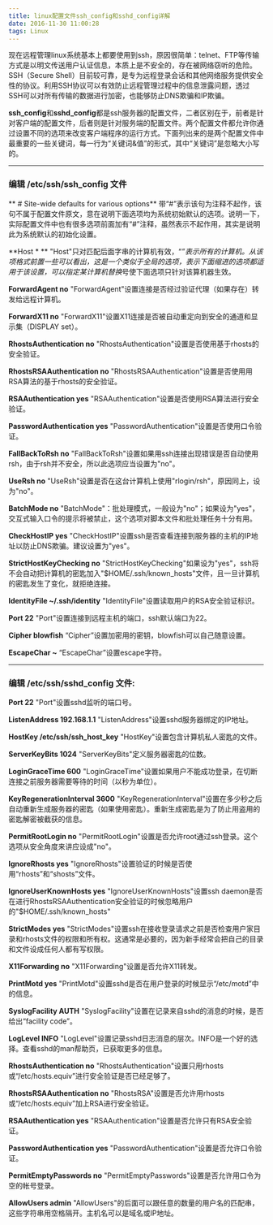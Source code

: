 ```yaml
---
title: linux配置文件ssh_config和sshd_config详解
date: 2016-11-30 11:00:28
tags: Linux
---
```


现在远程管理linux系统基本上都要使用到ssh，原因很简单：telnet、FTP等传输方式是以明文传送用户认证信息，本质上是不安全的，存在被网络窃听的危险。SSH（Secure Shell）目前较可靠，是专为远程登录会话和其他网络服务提供安全性的协议。利用SSH协议可以有效防止远程管理过程中的信息泄露问题，透过SSH可以对所有传输的数据进行加密，也能够防止DNS欺骗和IP欺骗。

**ssh_config**和**sshd_config**都是ssh服务器的配置文件，二者区别在于，前者是针对客户端的配置文件，后者则是针对服务端的配置文件。两个配置文件都允许你通过设置不同的选项来改变客户端程序的运行方式。下面列出来的是两个配置文件中最重要的一些关键词，每一行为“关键词&值”的形式，其中“关键词”是忽略大小写的。

---
### 编辑 /etc/ssh/ssh_config 文件
** # Site-wide defaults for various options**
带“#”表示该句为注释不起作，该句不属于配置文件原文，意在说明下面选项均为系统初始默认的选项。说明一下，实际配置文件中也有很多选项前面加有“#”注释，虽然表示不起作用，其实是说明此为系统默认的初始化设置。

**Host * **
"Host"只对匹配后面字串的计算机有效，“*”表示所有的计算机。从该项格式前置一些可以看出，这是一个类似于全局的选项，表示下面缩进的选项都适用于该设置，可以指定某计算机替换*号使下面选项只针对该算机器生效。

**ForwardAgent no**
"ForwardAgent"设置连接是否经过验证代理（如果存在）转发给远程计算机。

**ForwardX11 no**
"ForwardX11"设置X11连接是否被自动重定向到安全的通道和显示集（DISPLAY set）。

**RhostsAuthentication no**
"RhostsAuthentication"设置是否使用基于rhosts的安全验证。

**RhostsRSAAuthentication no**
"RhostsRSAAuthentication"设置是否使用用RSA算法的基于rhosts的安全验证。

**RSAAuthentication yes**
"RSAAuthentication"设置是否使用RSA算法进行安全验证。

**PasswordAuthentication yes**
"PasswordAuthentication"设置是否使用口令验证。

**FallBackToRsh no**
"FallBackToRsh"设置如果用ssh连接出现错误是否自动使用rsh，由于rsh并不安全，所以此选项应当设置为"no"。

**UseRsh no**
"UseRsh"设置是否在这台计算机上使用"rlogin/rsh"，原因同上，设为"no"。

**BatchMode no**
"BatchMode"：批处理模式，一般设为"no"；如果设为"yes"，交互式输入口令的提示将被禁止，这个选项对脚本文件和批处理任务十分有用。

**CheckHostIP yes**
"CheckHostIP"设置ssh是否查看连接到服务器的主机的IP地址以防止DNS欺骗。建议设置为"yes"。

**StrictHostKeyChecking no**
"StrictHostKeyChecking"如果设为"yes"，ssh将不会自动把计算机的密匙加入"$HOME/.ssh/known_hosts"文件，且一旦计算机的密匙发生了变化，就拒绝连接。

**IdentityFile ~/.ssh/identity**
"IdentityFile"设置读取用户的RSA安全验证标识。

**Port 22**
"Port"设置连接到远程主机的端口，ssh默认端口为22。

**Cipher blowfish**
“Cipher”设置加密用的密钥，blowfish可以自己随意设置。

**EscapeChar ~**
“EscapeChar”设置escape字符。



---
### 编辑 /etc/ssh/sshd_config 文件:
**Port 22**
"Port"设置sshd监听的端口号。

**ListenAddress 192.168.1.1**
"ListenAddress"设置sshd服务器绑定的IP地址。

**HostKey /etc/ssh/ssh_host_key**
"HostKey"设置包含计算机私人密匙的文件。

**ServerKeyBits 1024**
"ServerKeyBits"定义服务器密匙的位数。

**LoginGraceTime 600**
"LoginGraceTime"设置如果用户不能成功登录，在切断连接之前服务器需要等待的时间（以秒为单位）。

**KeyRegenerationInterval 3600**
"KeyRegenerationInterval"设置在多少秒之后自动重新生成服务器的密匙（如果使用密匙）。重新生成密匙是为了防止用盗用的密匙解密被截获的信息。

**PermitRootLogin no**
"PermitRootLogin"设置是否允许root通过ssh登录。这个选项从安全角度来讲应设成"no"。

**IgnoreRhosts yes**
"IgnoreRhosts"设置验证的时候是否使用“rhosts”和“shosts”文件。

**IgnoreUserKnownHosts yes**
"IgnoreUserKnownHosts"设置ssh daemon是否在进行RhostsRSAAuthentication安全验证的时候忽略用户的"$HOME/.ssh/known_hosts"

**StrictModes yes**
"StrictModes"设置ssh在接收登录请求之前是否检查用户家目录和rhosts文件的权限和所有权。这通常是必要的，因为新手经常会把自己的目录和文件设成任何人都有写权限。

**X11Forwarding no**
"X11Forwarding"设置是否允许X11转发。

**PrintMotd yes**
"PrintMotd"设置sshd是否在用户登录的时候显示“/etc/motd”中的信息。

**SyslogFacility AUTH**
"SyslogFacility"设置在记录来自sshd的消息的时候，是否给出“facility code”。

**LogLevel INFO**
"LogLevel"设置记录sshd日志消息的层次。INFO是一个好的选择。查看sshd的man帮助页，已获取更多的信息。

**RhostsAuthentication no**
"RhostsAuthentication"设置只用rhosts或“/etc/hosts.equiv”进行安全验证是否已经足够了。

**RhostsRSAAuthentication no**
"RhostsRSA"设置是否允许用rhosts或“/etc/hosts.equiv”加上RSA进行安全验证。

**RSAAuthentication yes**
"RSAAuthentication"设置是否允许只有RSA安全验证。

**PasswordAuthentication yes**
"PasswordAuthentication"设置是否允许口令验证。

**PermitEmptyPasswords no**
"PermitEmptyPasswords"设置是否允许用口令为空的帐号登录。

**AllowUsers admin**
"AllowUsers"的后面可以跟任意的数量的用户名的匹配串，这些字符串用空格隔开。主机名可以是域名或IP地址。


